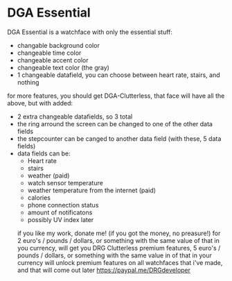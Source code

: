 # DGA Essential
DGA Essential is a watchface with only the essential stuff:
<ul>
  <li> changable background color </li>
  <li> changeable time color</li>
  <li> changeable accent color</li>
  <li> changeable text color (the gray) </li>
  <li> 1 changeable datafield, you can choose between heart rate, stairs, and nothing</li>
 </ul>
 
 for more features, you should get DGA-Clutterless, that face will have all the above, but with added:
 <ul>
  <li> 2 extra changeable datafields, so 3 total</li>
  <li> the ring arround the screen can be changed to one of the other data fields </li>
  <li> the stepcounter can be canged to another data field (with these, 5 data fields)</li>
  <li> data fields can be:
     <ul>
        <li>Heart rate </li>
        <li> stairs </li>
        <li> weather (paid) </li>
        <li> watch sensor temperature </li>
        <li> weather temperature from the internet (paid) </li>
        <li> calories </li>
        <li> phone connection status </li>
        <li> amount of notificatons </li>
        <li> possibly UV index later </li
     </ul> 
  </li>

 </ul>

if you like my work, donate me! (if you got the money, no preasure!)
for 2 euro's / pounds / dollars, or something with the same value of that in you currency, will get you DRG Clutterless premium features, 5 euro's / pounds / dollars, or something with the same value in of that in your currency will unlock  premium features on all watchfaces that i've made, and that will come out later
https://paypal.me/DRGdeveloper
